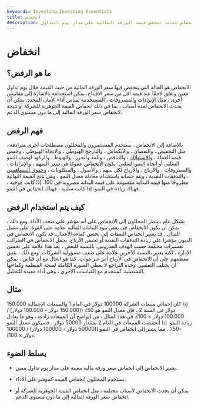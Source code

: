 ```yaml
---
keywords: Investing,Investing Essentials
title: انخفاض
description: يحدث الانخفاض عندما تنخفض قيمة الورقة المالية على مدار يوم التداول.
---
```


# انخفاض
## ما هو الرفض؟

الانخفاض هو الحالة التي ينخفض فيها سعر الورقة المالية من حيث القيمة خلال يوم تداول معين ويغلق لاحقًا عند قيمة أقل من سعر الافتتاح. يمكن استخدامه بالإشارة إلى مقاييس أخرى ، مثل الإيرادات والمصروفات ، المستخدمة لقياس أداء الأمان المحدد. يمكن أن يحدث الانخفاض لعدة أسباب ، بما في ذلك انخفاض القيمة الجوهرية للشركة أو نتيجة لانخفاض سعر الورقة المالية إلى ما دون مستوى الدعم.

## فهم الرفض

بالإضافة إلى الانخفاض ، يستخدم المستثمرون والمحللون مصطلحات أخرى مترادفة ، مثل التخفيض ، والنقصان ، والانكماش ، والتأرجح الهبوطي ، والاتجاه الهبوطي ، وخفض قيمة العملة ، [والاستهلاك](/depreciation) ، والتناقص ، والمد والجزر ، والهبوط ، والركود لوصف النمو السلبي أو اتجاه النمو السلبي. يكون الانخفاض عمومًا في سعر السهم ، والإيرادات ، والمصروفات ، والأرباح ، والأرباح لكل سهم ، والأصول ، والمطلوبات ، [وحقوق المساهمين](/equity) ، والتدفقات النقدية ، ويتم حسابه باستخدام معادلة معدل النمو ، وهي ناتج القيمة النهائية مطروحًا منها قيمة البداية مقسومة على قيمة البداية مضروبة في 100. إذا كانت موجبة ، فهناك زيادة في النمو. إذا كانت سلبية ، فهناك انخفاض في النمو.

## كيف يتم استخدام الرفض

بشكل عام ، ينظر المحللون إلى الانخفاض على أنه مؤشر على ضعف الأداء. ومع ذلك ، يمكن أن يكون الانخفاض في بعض بنود البيانات المالية علامة على القوة. على سبيل المثال ، قد يشير انخفاض النفقات إلى تحسن كفاءة الأعمال. قد يكون الانخفاض في الديون مؤشرا على زيادة التدفقات النقدية أو تحسن الأرباح. يحمل الانخفاض في الضرائب تفسيرات مختلفة حسب الهدف المدروس. بالنسبة للبعض ، يعد هذا علامة على تحسن الإدارة ، لكنه يعتبر بالنسبة للآخرين علامة على ضعف مسؤولية الشركات. ومع ذلك ، يتفق معظمهم على أن الانخفاض في الأرباح أمر غير مواتٍ. كما هو الحال مع أي قياس ، يمكن أن يختلف التفسير. وحده التراجع لا يعطي الصورة الكاملة لصحة المنظمة وكفاءتها التشغيلية. تُستخدم مع القياسات الأخرى ، وهي أداة مفيدة للتحليل.

## مثال

إذا كان إجمالي مبيعات الشركة 100000 دولار في العام 1 والمبيعات الإجمالية 150.000 دولار في السنة 2 ، فإن معدل النمو هو 50٪ ((150.000 دولار - 100.000 دولار) / 100.000 دولار × 100). في هذا المثال ، من الواضح أن المبيعات زادت ، وهو ما يعادل زيادة النمو. إذا انخفضت المبيعات في العام 2 بمقدار 50000 دولار ، فسيكون معدل النمو -50٪ ، مما يشير إلى انخفاض في النمو ((50000 دولار - 100000 دولار) / 100000 دولار × 100).

## يسلط الضوء

- يشير الانخفاض إلى انخفاض سعر ورقة مالية معينة على مدار يوم تداول معين.

- يستخدم المحللون انخفاض القيمة كمؤشر على الأداء.

- يمكن أن يحدث الانخفاض لأسباب مختلفة ، مثل انخفاض القيمة الجوهرية للشركة أو انخفاض سعر الورقة المالية إلى ما دون مستوى الدعم.

